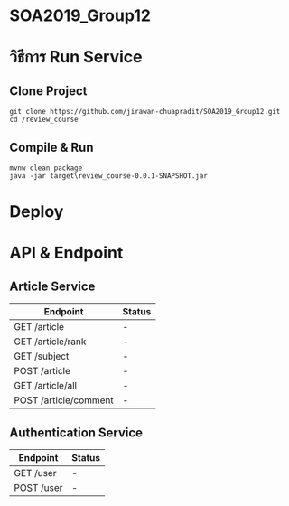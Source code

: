 # SOA2019_Group12

# วิธีการ Run Service
## Clone Project 
```
git clone https://github.com/jirawan-chuapradit/SOA2019_Group12.git
cd /review_course
```
## Compile & Run
```
mvnw clean package
java -jar target\review_course-0.0.1-SNAPSHOT.jar
```
# Deploy

# API & Endpoint
## Article Service
| Endpoint | Status |
|--|--|
| GET /article      | - |
| GET /article/rank |-|
| GET /subject |-|
| POST /article |-|
| GET /article/all |-|
| POST /article/comment |-|

## Authentication Service
| Endpoint | Status |
|--|--|
| GET /user |-|
| POST /user |-|
